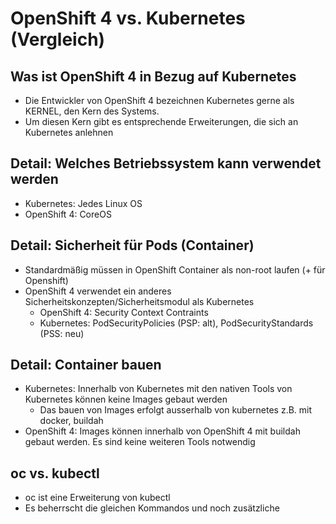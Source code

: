 # OpenShift 4 vs. Kubernetes (Vergleich)

## Was ist OpenShift 4 in Bezug auf Kubernetes 

  * Die Entwickler von OpenShift 4 bezeichnen Kubernetes gerne als KERNEL, den Kern des Systems. 
  * Um diesen Kern gibt es entsprechende Erweiterungen, die sich an Kubernetes anlehnen 

## Detail: Welches Betriebssystem kann verwendet werden
  * Kubernetes: Jedes Linux OS
  * OpenShift 4: CoreOS

## Detail: Sicherheit für Pods (Container) 

  * Standardmäßig müssen in OpenShift Container als non-root laufen (+ für Openshift) 
  * OpenShift 4 verwendet ein anderes Sicherheitskonzepten/Sicherheitsmodul als Kubernetes 
    * OpenShift 4: Security Context Contraints 
    * Kubernetes:  PodSecurityPolicies (PSP: alt), PodSecurityStandards (PSS: neu) 

## Detail: Container bauen 
 
  * Kubernetes: Innerhalb von Kubernetes mit den nativen Tools von Kubernetes können keine Images gebaut werden
    * Das bauen von Images erfolgt ausserhalb von kubernetes z.B. mit docker, buildah 
  * OpenShift 4: Images können innerhalb von OpenShift 4 mit buildah gebaut werden. Es sind keine weiteren Tools notwendig 

## oc vs. kubectl 

  * oc ist eine Erweiterung von kubectl 
  * Es beherrscht die gleichen Kommandos und noch zusätzliche 

